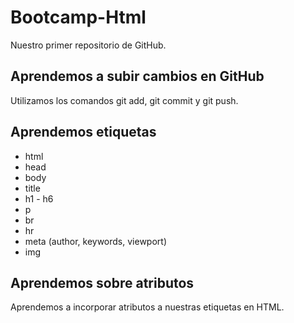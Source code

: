 # Bootcamp-Html

Nuestro primer repositorio de GitHub.

## Aprendemos a subir cambios en GitHub

Utilizamos los comandos git add, git commit y git push.

## Aprendemos etiquetas
- html
- head 
- body 
- title
- h1 - h6
- p
- br
- hr
- meta (author, keywords, viewport)
- img

## Aprendemos sobre atributos

Aprendemos a incorporar atributos a nuestras etiquetas en HTML.